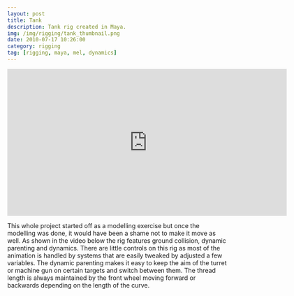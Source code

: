 ```yaml
---
layout: post
title: Tank
description: Tank rig created in Maya.
img: /img/rigging/tank_thumbnail.png
date: 2010-07-17 10:26:00
category: rigging
tag: [rigging, maya, mel, dynamics]
---
```

<p align="center"><iframe src="https://player.vimeo.com/video/13413789?color=ff9933&title=0&byline=0&portrait=0" width="640" height="336" frameborder="0" webkitallowfullscreen mozallowfullscreen allowfullscreen></iframe></p> 

<p class="justify">This whole project started off as a modelling exercise but once the modelling was done, it would have been a shame not to make it move as well. As shown in the video below the rig features ground collision, dynamic parenting and dynamics. There are little controls on this rig as most of the animation is handled by systems that are easily tweaked by adjusted a few variables. The dynamic parenting makes it easy to keep the aim of the turret or machine gun on certain targets and switch between them. The thread length is always maintained by the front wheel moving forward or backwards depending on the length of the curve.</p> 